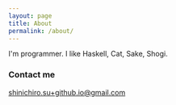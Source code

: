 ```yaml
---
layout: page
title: About
permalink: /about/
---
```


I'm programmer. I like Haskell, Cat, Sake, Shogi.

### Contact me

[shinichiro.su+github.io@gmail.com](mailto:shinichiro.su+github.io@gmail.com)
